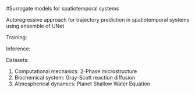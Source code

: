#Surrogate models for spatiotemporal systems

Autoregressive  approach for trajectory prediction in spatiotemporal systems using ensemble of UNet

Training:


Inference:


Datasets:
1. Computational mechanics: 2-Phase microstructure
2. Biochemical system: Gray-Scott reaction diffusion
3. Atmospherical dynamics: Planet Shallow Water Equation 
  
